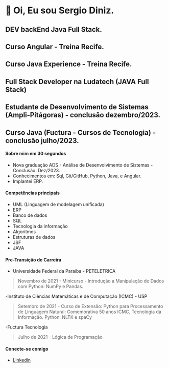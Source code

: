 # 👋 Oi, Eu sou Sergio Diniz.

## DEV backEnd Java Full Stack.

## Curso Angular - Treina Recife.
## Curso Java Experience - Treina Recife.
## Full Stack Developer na Ludatech (JAVA Full Stack)
## Estudante de Desenvolvimento de Sistemas (Ampli-Pitágoras) - conclusão dezembro/2023.
## Curso Java (Fuctura - Cursos de Tecnologia) - conclusão julho/2023.

#### Sobre mim em 30 segundos
- Nova graduação ADS - Análise de Desenvolvimento de Sistemas - Conclusão: Dez/2023.
- Conhecimentos em: Sql, Git/GitHub, Python, Java, e Angular.
- Implantei ERP.

#### Competências principais

- UML (Linguagem de modelagem unificada)
- ERP
- Banco de dados
- SQL
- Tecnologia da informação
- Algoritmos
- Estruturas de dados
- JSF
- JAVA


#### Pre-Transição de Carreira
- Universidade Federal da Paraíba - PETELETRICA
> Novembro de 2021 - Minicurso - Introdução a Manipulação de Dados com Python: NumPy e Pandas.


-Instituto de Ciências Matemáticas e de Computação (ICMC) - USP
>Setembro de 2021 - Curso de Extensão: Python para Processamento de Linguagem Natural: Comemorativa 50 anos ICMC, Tecnologia da Informação.
>Python: NLTK e spaCy

-Fuctura Tecnologia 
>Julho de 2021 - Lógica de Programação 

#### Conecte-se comigo

- [Linkedin](https://www.linkedin.com/in/sergiodiniz424139195/)
<!---
rootsdm/rootsdm is a ✨ special ✨ repository because its `README.md` (this file) appears on your GitHub profile.
You can click the Preview link to take a look at your changes.
--->
